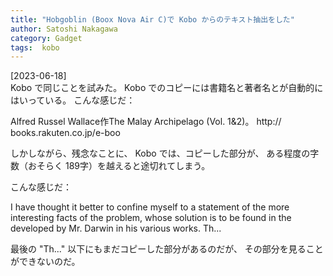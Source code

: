 ```yaml
---
title: "Hobgoblin (Boox Nova Air C)で Kobo からのテキスト抽出をした"
author: Satoshi Nakagawa
category: Gadget
tags:  kobo
---
```


[2023-06-18]  
  Kobo で同じことを試みた。
Kobo でのコピーには書籍名と著者名とが自動的に
はいっている。
こんな感じだ：

 Alfred Russel Wallace作The Malay Archipelago (Vol.
1&2)。 http:// books.rakuten.co.jp/e-boo

 しかしながら、残念なことに、
Kobo では、コピーした部分が、
ある程度の字数（おそらく 189字）を越えると途切れてしまう。

 こんな感じだ：

 I have thought it better to confine myself
to a statement of the more interesting facts of the problem,
whose solution is to be found in the developed by Mr.
Darwin in his various works.
Th...

 最後の "Th..." 以下にもまだコピーした部分があるのだが、
その部分を見ることができないのだ。

